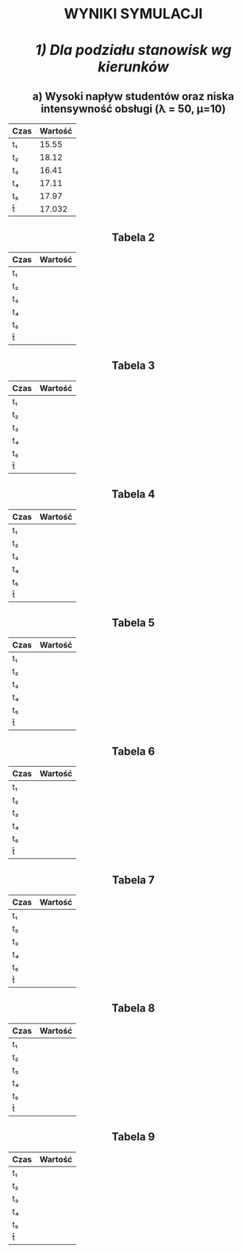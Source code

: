 <div style="text-align: center;">


# WYNIKI SYMULACJI
# *1) Dla podziału stanowisk wg kierunków*

## a) Wysoki napływ studentów oraz niska intensywność obsługi (λ = 50, μ=10)

| Czas     | Wartość |
|----------|---------|
| t₁       | 15.55   |
| t₂       | 18.12   |
| t₃       | 16.41   |
| t₄       | 17.11   |
| t₅       | 17.97   |
| t̄       | 17.032  |

## Tabela 2
| Czas     | Wartość |
|----------|---------|
| t₁       |         |
| t₂       |         |
| t₃       |         |
| t₄       |         |
| t₅       |         |
| t̄       |         |

## Tabela 3
| Czas     | Wartość |
|----------|---------|
| t₁       |         |
| t₂       |         |
| t₃       |         |
| t₄       |         |
| t₅       |         |
| t̄       |         |

## Tabela 4
| Czas     | Wartość |
|----------|---------|
| t₁       |         |
| t₂       |         |
| t₃       |         |
| t₄       |         |
| t₅       |         |
| t̄       |         |

## Tabela 5
| Czas     | Wartość |
|----------|---------|
| t₁       |         |
| t₂       |         |
| t₃       |         |
| t₄       |         |
| t₅       |         |
| t̄       |         |

## Tabela 6
| Czas     | Wartość |
|----------|---------|
| t₁       |         |
| t₂       |         |
| t₃       |         |
| t₄       |         |
| t₅       |         |
| t̄       |         |

## Tabela 7
| Czas     | Wartość |
|----------|---------|
| t₁       |         |
| t₂       |         |
| t₃       |         |
| t₄       |         |
| t₅       |         |
| t̄       |         |

## Tabela 8
| Czas     | Wartość |
|----------|---------|
| t₁       |         |
| t₂       |         |
| t₃       |         |
| t₄       |         |
| t₅       |         |
| t̄       |         |

## Tabela 9
| Czas     | Wartość |
|----------|---------|
| t₁       |         |
| t₂       |         |
| t₃       |         |
| t₄       |         |
| t₅       |         |
| t̄       |         |

</div>